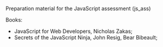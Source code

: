 Preparation material for the JavaScript assessment (js_ass)

Books:
 * JavaScript for Web Developers, Nicholas Zakas;
 * Secrets of the JavaScript Ninja, John Resig, Bear Bibeault;
